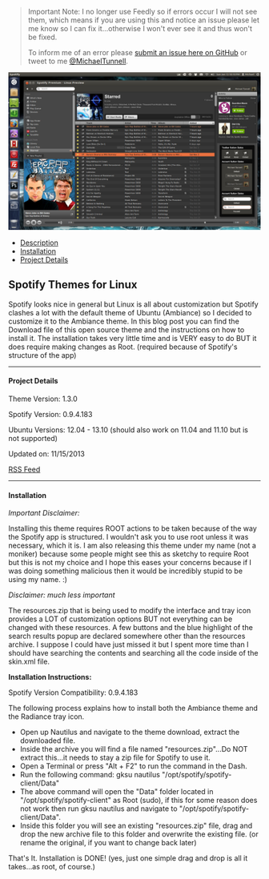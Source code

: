 > Important Note: I no longer use Feedly so if errors occur I will not see them, which means if you are using this and notice an issue please let me know so I can fix it...otherwise I won't ever see it and thus won't be fixed.
>
> To inform me of an error please [submit an issue here on GitHub](https://github.com/MichaelTunnell/spotifythemes/issues) or tweet to me [@MichaelTunnell](https://twitter.com/michaeltunnell).

![](spotify-ubuntu-ambiance-theme-preview.jpg)

- [Description](#description)
- [Installation](#install)
- [Project Details](#details)

## Spotify Themes for Linux<a name="description"></a>

 Spotify looks nice in general but Linux is all about customization but Spotify clashes a lot with the default theme of Ubuntu (Ambiance) so I decided to customize it to the Ambiance theme. In this blog post you can find the Download file of this open source theme and the instructions on how to install it. The installation takes very little time and is VERY easy to do BUT it does require making changes as Root. (required because of Spotify's structure of the app)

-------------

#### Project Details<a name="details"></a>

Theme Version: 1.3.0

Spotify Version: 0.9.4.183

Ubuntu Versions: 12.04 - 13.10 (should also work on 11.04 and 11.10 but is not supported)

Updated on: 11/15/2013

[RSS Feed](https://github.com/MichaelTunnell/spotifythemes/commits/master.atom)

---------------

#### Installation<a name="install"></a>

*Important Disclaimer:*

Installing this theme requires ROOT actions to be taken because of the way the Spotify app is structured. I wouldn't ask you to use root unless it was necessary, which it is. I am also releasing this theme under my name (not a moniker) because some people might see this as sketchy to require Root but this is not my choice and I hope this eases your concerns because if I was doing something malicious then it would be incredibly stupid to be using my name. :)


*Disclaimer: much less important*

The resources.zip that is being used to modify the interface and tray icon provides a LOT of customization options BUT not everything can be changed with these resources. A few buttons and the blue highlight of the search results popup are declared somewhere other than the resources archive. I suppose I could have just missed it but I spent more time than I should have searching the contents and searching all the code inside of the skin.xml file.

**Installation Instructions:**

Spotify Version Compatibility: 0.9.4.183

The following process explains how to install both the Ambiance theme and the Radiance tray icon.

- Open up Nautilus and navigate to the theme download, extract the downloaded file.
- Inside the archive you will find a file named "resources.zip"...Do NOT extract this...it needs to stay a zip file for Spotify to use it.
- Open a Terminal or press "Alt + F2" to run the command in the Dash.
- Run the following command: gksu nautilus "/opt/spotify/spotify-client/Data"
- The above command will open the "Data" folder located in "/opt/spotify/spotify-client" as Root (sudo), if this for some reason does not work then run gksu nautilus and navigate to "/opt/spotify/spotify-client/Data".
- Inside this folder you will see an existing "resources.zip" file, drag and drop the new archive file to this folder and overwrite the existing file. (or rename the original, if you want to change back later)

That's It. Installation is DONE! (yes, just one simple drag and drop is all it takes...as root, of course.)
